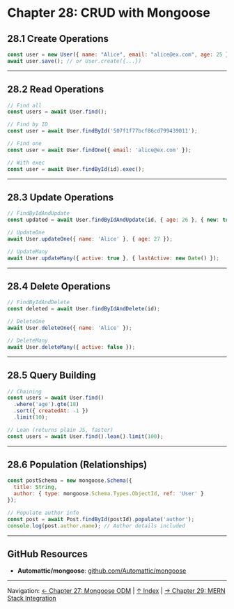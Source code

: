 # Chapter 28: CRUD with Mongoose

## 28.1 Create Operations

```javascript
const user = new User({ name: "Alice", email: "alice@ex.com", age: 25 });
await user.save(); // or User.create({...})
```

---

## 28.2 Read Operations

```javascript
// Find all
const users = await User.find();

// Find by ID
const user = await User.findById('507f1f77bcf86cd799439011');

// Find one
const user = await User.findOne({ email: 'alice@ex.com' });

// With exec
const user = await User.findById(id).exec();
```

---

## 28.3 Update Operations

```javascript
// FindByIdAndUpdate
const updated = await User.findByIdAndUpdate(id, { age: 26 }, { new: true });

// UpdateOne
await User.updateOne({ name: 'Alice' }, { age: 27 });

// UpdateMany
await User.updateMany({ active: true }, { lastActive: new Date() });
```

---

## 28.4 Delete Operations

```javascript
// FindByIdAndDelete
const deleted = await User.findByIdAndDelete(id);

// DeleteOne
await User.deleteOne({ name: 'Alice' });

// DeleteMany
await User.deleteMany({ active: false });
```

---

## 28.5 Query Building

```javascript
// Chaining
const users = await User.find()
  .where('age').gte(18)
  .sort({ createdAt: -1 })
  .limit(10);

// Lean (returns plain JS, faster)
const users = await User.find().lean().limit(100);
```

---

## 28.6 Population (Relationships)

```javascript
const postSchema = new mongoose.Schema({
  title: String,
  author: { type: mongoose.Schema.Types.ObjectId, ref: 'User' }
});

// Populate author info
const post = await Post.findById(postId).populate('author');
console.log(post.author.name); // Author details included
```

---

## GitHub Resources

- **Automattic/mongoose**: [github.com/Automattic/mongoose](https://github.com/Automattic/mongoose)

---

Navigation: [← Chapter 27: Mongoose ODM](../ch27-mongoose-odm/README.md) | [↑ Index](../../index.md) | [→ Chapter 29: MERN Stack Integration](../ch29-mern-stack-integration/README.md)

